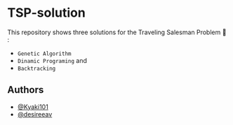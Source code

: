 # TSP-solution

This repository shows three solutions for the Traveling Salesman Problem 🥓 : 
- `Genetic Algorithm`
- `Dinamic Programing` and
- `Backtracking`


## Authors

- [@Kyaki101](https://github.com/Kyaki101)
- [@desireeav](https://github.com/desireeav)
